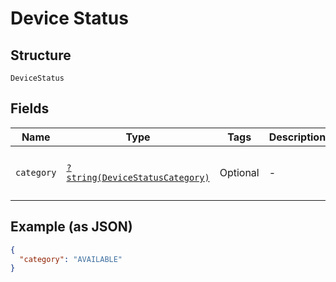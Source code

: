 
# Device Status

## Structure

`DeviceStatus`

## Fields

| Name | Type | Tags | Description | Getter | Setter |
|  --- | --- | --- | --- | --- | --- |
| `category` | [`?string(DeviceStatusCategory)`](../../doc/models/device-status-category.md) | Optional | - | getCategory(): ?string | setCategory(?string category): void |

## Example (as JSON)

```json
{
  "category": "AVAILABLE"
}
```

